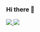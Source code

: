 
### Hi there 👋

<!--
**October7th/October7th** is a ✨ _special_ ✨ repository because its `README.md` (this file) appears on your GitHub profile.

Here are some ideas to get you started:

- 🔭 I’m currently working on ...
- 🌱 I’m currently learning ...
- 👯 I’m looking to collaborate on ...
- 🤔 I’m looking for help with ...
- 💬 Ask me about ...
- 📫 How to reach me: ...
- 😄 Pronouns: ...
- ⚡ Fun fact: ...
-->

<p align="left">
<a href="https://1-2-2-6.tistory.com/">
<img src="https://img.shields.io/badge/Blog-ED1965?style=flat-square&logo=GitHub Sponsors&logoColor=white"/>
</a>
<img src="https://img.shields.io/badge/qkrdpwls1007@gmail.com-3DDC84?style=flat-square&logo=Gmail&logoColor=white"/>
 </p>
 
